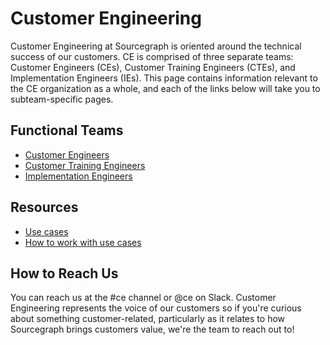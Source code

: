 # Customer Engineering

Customer Engineering at Sourcegraph is oriented around the technical success of our customers. CE is comprised of three separate teams: Customer Engineers (CEs), Customer Training Engineers (CTEs), and Implementation Engineers (IEs). This page contains information relevant to the CE organization as a whole, and each of the links below will take you to subteam-specific pages.

## Functional Teams

- [Customer Engineers](ce.md)
- [Customer Training Engineers](cte/index.md)
- [Implementation Engineers](ie/index.md)

## Resources

- [Use cases](../../../strategy-goals/strategy/index.md#use-cases)
- [How to work with use cases](../../../strategy-goals/strategy/working-with-use-cases.md)

## How to Reach Us

You can reach us at the #ce channel or @ce on Slack. Customer Engineering represents the voice of our customers so if you're curious about something customer-related, particularly as it relates to how Sourcegraph brings customers value, we're the team to reach out to!
